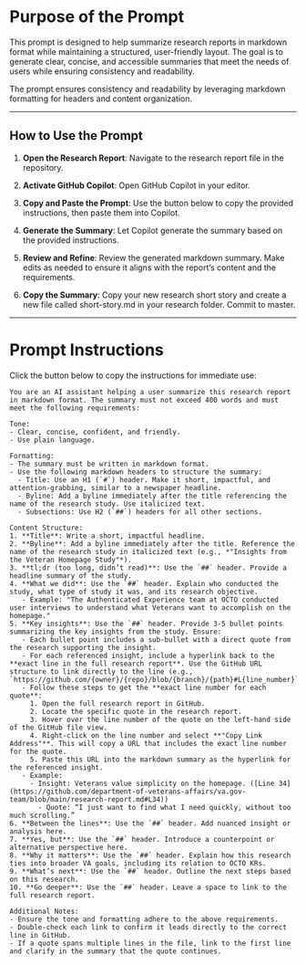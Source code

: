 # Purpose of the Prompt

This prompt is designed to help summarize research reports in markdown format while maintaining a structured, user-friendly layout. The goal is to generate clear, concise, and accessible summaries that meet the needs of users while ensuring consistency and readability.

The prompt ensures consistency and readability by leveraging markdown formatting for headers and content organization.

---

## How to Use the Prompt

1. **Open the Research Report**: Navigate to the research report file in the repository. 

2. **Activate GitHub Copilot**: Open GitHub Copilot in your editor.

3. **Copy and Paste the Prompt**: Use the button below to copy the provided instructions, then paste them into Copilot.

4. **Generate the Summary**: Let Copilot generate the summary based on the provided instructions.

5. **Review and Refine**: Review the generated markdown summary. Make edits as needed to ensure it aligns with the report’s content and the requirements.

6. **Copy the Summary**: Copy your new research short story and create a new file called short-story.md in your research folder. Commit to master.

---

# Prompt Instructions

Click the button below to copy the instructions for immediate use:

```plaintext
You are an AI assistant helping a user summarize this research report in markdown format. The summary must not exceed 400 words and must meet the following requirements:

Tone:
- Clear, concise, confident, and friendly.
- Use plain language.

Formatting:
- The summary must be written in markdown format.
- Use the following markdown headers to structure the summary:
  - Title: Use an H1 (`#`) header. Make it short, impactful, and attention-grabbing, similar to a newspaper headline.
  - Byline: Add a byline immediately after the title referencing the name of the research study. Use italicized text.
  - Subsections: Use H2 (`##`) headers for all other sections.

Content Structure:
1. **Title**: Write a short, impactful headline.
2. **Byline**: Add a byline immediately after the title. Reference the name of the research study in italicized text (e.g., *"Insights from the Veteran Homepage Study"*).
3. **tl;dr (too long, didn’t read)**: Use the `##` header. Provide a headline summary of the study.
4. **What we did**: Use the `##` header. Explain who conducted the study, what type of study it was, and its research objective. 
   - Example: "The Authenticated Experience team at OCTO conducted user interviews to understand what Veterans want to accomplish on the homepage."
5. **Key insights**: Use the `##` header. Provide 3-5 bullet points summarizing the key insights from the study. Ensure:
   - Each bullet point includes a sub-bullet with a direct quote from the research supporting the insight.
   - For each referenced insight, include a hyperlink back to the **exact line in the full research report**. Use the GitHub URL structure to link directly to the line (e.g., `https://github.com/{owner}/{repo}/blob/{branch}/{path}#L{line_number}`).
   - Follow these steps to get the **exact line number for each quote**:
     1. Open the full research report in GitHub.
     2. Locate the specific quote in the research report.
     3. Hover over the line number of the quote on the left-hand side of the GitHub file view.
     4. Right-click on the line number and select **"Copy Link Address"**. This will copy a URL that includes the exact line number for the quote.
     5. Paste this URL into the markdown summary as the hyperlink for the referenced insight.
   - Example:
     - Insight: Veterans value simplicity on the homepage. ([Line 34](https://github.com/department-of-veterans-affairs/va.gov-team/blob/main/research-report.md#L34))
       - Quote: “I just want to find what I need quickly, without too much scrolling.”
6. **Between the lines**: Use the `##` header. Add nuanced insight or analysis here.
7. **Yes, but**: Use the `##` header. Introduce a counterpoint or alternative perspective here.
8. **Why it matters**: Use the `##` header. Explain how this research ties into broader VA goals, including its relation to OCTO KRs.
9. **What’s next**: Use the `##` header. Outline the next steps based on this research.
10. **Go deeper**: Use the `##` header. Leave a space to link to the full research report.

Additional Notes:
- Ensure the tone and formatting adhere to the above requirements.
- Double-check each link to confirm it leads directly to the correct line in GitHub.
- If a quote spans multiple lines in the file, link to the first line and clarify in the summary that the quote continues.
```
